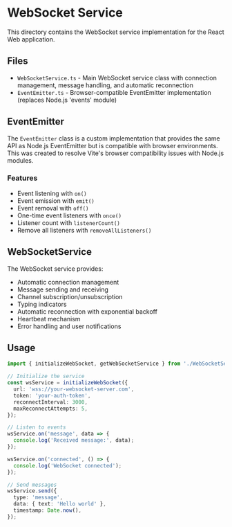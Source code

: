 # WebSocket Service

This directory contains the WebSocket service implementation for the React Web application.

## Files

- `WebSocketService.ts` - Main WebSocket service class with connection management, message handling, and automatic reconnection
- `EventEmitter.ts` - Browser-compatible EventEmitter implementation (replaces Node.js 'events' module)

## EventEmitter

The `EventEmitter` class is a custom implementation that provides the same API as Node.js EventEmitter but is compatible with browser environments. This was created to resolve Vite's browser compatibility issues with Node.js modules.

### Features

- Event listening with `on()`
- Event emission with `emit()`
- Event removal with `off()`
- One-time event listeners with `once()`
- Listener count with `listenerCount()`
- Remove all listeners with `removeAllListeners()`

## WebSocketService

The WebSocket service provides:

- Automatic connection management
- Message sending and receiving
- Channel subscription/unsubscription
- Typing indicators
- Automatic reconnection with exponential backoff
- Heartbeat mechanism
- Error handling and user notifications

## Usage

```typescript
import { initializeWebSocket, getWebSocketService } from './WebSocketService';

// Initialize the service
const wsService = initializeWebSocket({
  url: 'wss://your-websocket-server.com',
  token: 'your-auth-token',
  reconnectInterval: 3000,
  maxReconnectAttempts: 5,
});

// Listen to events
wsService.on('message', data => {
  console.log('Received message:', data);
});

wsService.on('connected', () => {
  console.log('WebSocket connected');
});

// Send messages
wsService.send({
  type: 'message',
  data: { text: 'Hello world' },
  timestamp: Date.now(),
});
```

